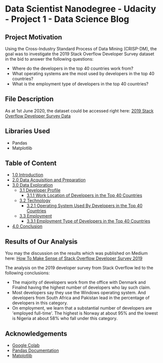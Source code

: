 # Data Scientist Nanodegree - Udacity - Project 1 - Data Science Blog

## Project Motivation
Using the Cross-Industry Standard Process of Data Mining (CRISP-DM), the goal was to investigate the 2019 Stack Overflow Developer Survey dataset in the bid to answer the following questions: 

+ Where do the developers in the top 40 countries work from?
+ What operating systems are the most used by developers in the top 40 countries?
+ What is the employment type of developers in the top 40 countries?

## File Description
As at 1st June 2020, the dataset could be accessed right here: [2019 Stack Overflow Developer Survey Data](https://insights.stackoverflow.com/survey)

## Libraries Used
+ Pandas 
+ Matplotlib

## Table of Content
* [1.0 Introduction](https://render.githubusercontent.com/view/ipynb?commit=eaf692e85dad34f8d7a4497a56721d365a669b8e&enc_url=68747470733a2f2f7261772e67697468756275736572636f6e74656e742e636f6d2f6a6f6e617468616e6f626973652f44534e442f656166363932653835646164333466386437613434393761353637323164333635613636396238652f446174615f536369656e63655f4e616e6f6465677265655f5f5f446174615f536369656e63655f426f675f50726f6a6563745f312e6970796e62&nwo=jonathanobise%2FDSND&path=Data_Science_Nanodegree___Data_Science_Bog_Project_1.ipynb&repository_id=268606315&repository_type=Repository#1.0-Introduction)
* [2.0 Data Acquisition and Preparation](https://render.githubusercontent.com/view/ipynb?commit=eaf692e85dad34f8d7a4497a56721d365a669b8e&enc_url=68747470733a2f2f7261772e67697468756275736572636f6e74656e742e636f6d2f6a6f6e617468616e6f626973652f44534e442f656166363932653835646164333466386437613434393761353637323164333635613636396238652f446174615f536369656e63655f4e616e6f6465677265655f5f5f446174615f536369656e63655f426f675f50726f6a6563745f312e6970796e62&nwo=jonathanobise%2FDSND&path=Data_Science_Nanodegree___Data_Science_Bog_Project_1.ipynb&repository_id=268606315&repository_type=Repository#2.0-Data-Acquisition-and-Preparation)
* [3.0 Data Exploration](https://render.githubusercontent.com/view/ipynb?commit=eaf692e85dad34f8d7a4497a56721d365a669b8e&enc_url=68747470733a2f2f7261772e67697468756275736572636f6e74656e742e636f6d2f6a6f6e617468616e6f626973652f44534e442f656166363932653835646164333466386437613434393761353637323164333635613636396238652f446174615f536369656e63655f4e616e6f6465677265655f5f5f446174615f536369656e63655f426f675f50726f6a6563745f312e6970796e62&nwo=jonathanobise%2FDSND&path=Data_Science_Nanodegree___Data_Science_Bog_Project_1.ipynb&repository_id=268606315&repository_type=Repository#3.0-Data-Exploration)
  * [3.1 Developer Profile](https://render.githubusercontent.com/view/ipynb?commit=eaf692e85dad34f8d7a4497a56721d365a669b8e&enc_url=68747470733a2f2f7261772e67697468756275736572636f6e74656e742e636f6d2f6a6f6e617468616e6f626973652f44534e442f656166363932653835646164333466386437613434393761353637323164333635613636396238652f446174615f536369656e63655f4e616e6f6465677265655f5f5f446174615f536369656e63655f426f675f50726f6a6563745f312e6970796e62&nwo=jonathanobise%2FDSND&path=Data_Science_Nanodegree___Data_Science_Bog_Project_1.ipynb&repository_id=268606315&repository_type=Repository#3.1-Developer-Profile)
    * [3.1.1 Work Location of Developers in the Top 40 Countries](https://render.githubusercontent.com/view/ipynb?commit=eaf692e85dad34f8d7a4497a56721d365a669b8e&enc_url=68747470733a2f2f7261772e67697468756275736572636f6e74656e742e636f6d2f6a6f6e617468616e6f626973652f44534e442f656166363932653835646164333466386437613434393761353637323164333635613636396238652f446174615f536369656e63655f4e616e6f6465677265655f5f5f446174615f536369656e63655f426f675f50726f6a6563745f312e6970796e62&nwo=jonathanobise%2FDSND&path=Data_Science_Nanodegree___Data_Science_Bog_Project_1.ipynb&repository_id=268606315&repository_type=Repository#3.1.1-Work-Location-of-Developers-in-the-Top-40-Countries)
  * [3.2 Technology](https://render.githubusercontent.com/view/ipynb?commit=eaf692e85dad34f8d7a4497a56721d365a669b8e&enc_url=68747470733a2f2f7261772e67697468756275736572636f6e74656e742e636f6d2f6a6f6e617468616e6f626973652f44534e442f656166363932653835646164333466386437613434393761353637323164333635613636396238652f446174615f536369656e63655f4e616e6f6465677265655f5f5f446174615f536369656e63655f426f675f50726f6a6563745f312e6970796e62&nwo=jonathanobise%2FDSND&path=Data_Science_Nanodegree___Data_Science_Bog_Project_1.ipynb&repository_id=268606315&repository_type=Repository#3.2-Technology)
    * [3.2.1 Operating System Used By Developers in the Top 40 Countries](https://render.githubusercontent.com/view/ipynb?commit=eaf692e85dad34f8d7a4497a56721d365a669b8e&enc_url=68747470733a2f2f7261772e67697468756275736572636f6e74656e742e636f6d2f6a6f6e617468616e6f626973652f44534e442f656166363932653835646164333466386437613434393761353637323164333635613636396238652f446174615f536369656e63655f4e616e6f6465677265655f5f5f446174615f536369656e63655f426f675f50726f6a6563745f312e6970796e62&nwo=jonathanobise%2FDSND&path=Data_Science_Nanodegree___Data_Science_Bog_Project_1.ipynb&repository_id=268606315&repository_type=Repository#3.2.1-Operating-System-Used-By-Developers-in-the-Top-40-Countries)
  * [3.3 Employment](https://render.githubusercontent.com/view/ipynb?commit=eaf692e85dad34f8d7a4497a56721d365a669b8e&enc_url=68747470733a2f2f7261772e67697468756275736572636f6e74656e742e636f6d2f6a6f6e617468616e6f626973652f44534e442f656166363932653835646164333466386437613434393761353637323164333635613636396238652f446174615f536369656e63655f4e616e6f6465677265655f5f5f446174615f536369656e63655f426f675f50726f6a6563745f312e6970796e62&nwo=jonathanobise%2FDSND&path=Data_Science_Nanodegree___Data_Science_Bog_Project_1.ipynb&repository_id=268606315&repository_type=Repository#3.3-Employment)
    * [3.3.1 Employment Type of Developers in the Top 40 Countries](https://render.githubusercontent.com/view/ipynb?commit=eaf692e85dad34f8d7a4497a56721d365a669b8e&enc_url=68747470733a2f2f7261772e67697468756275736572636f6e74656e742e636f6d2f6a6f6e617468616e6f626973652f44534e442f656166363932653835646164333466386437613434393761353637323164333635613636396238652f446174615f536369656e63655f4e616e6f6465677265655f5f5f446174615f536369656e63655f426f675f50726f6a6563745f312e6970796e62&nwo=jonathanobise%2FDSND&path=Data_Science_Nanodegree___Data_Science_Bog_Project_1.ipynb&repository_id=268606315&repository_type=Repository#3.3.1-Employment-Type-of-Developers-in-the-Top-40-Countries)
* [4.0 Conclusion](https://render.githubusercontent.com/view/ipynb?commit=eaf692e85dad34f8d7a4497a56721d365a669b8e&enc_url=68747470733a2f2f7261772e67697468756275736572636f6e74656e742e636f6d2f6a6f6e617468616e6f626973652f44534e442f656166363932653835646164333466386437613434393761353637323164333635613636396238652f446174615f536369656e63655f4e616e6f6465677265655f5f5f446174615f536369656e63655f426f675f50726f6a6563745f312e6970796e62&nwo=jonathanobise%2FDSND&path=Data_Science_Nanodegree___Data_Science_Bog_Project_1.ipynb&repository_id=268606315&repository_type=Repository#4.0-Conclusion)


## Results of Our Analysis
You may the discussion on the results which was published on Medium here: [How To Make Sense of Stack Overflow Developer Survey 2019](https://medium.com/@obise.jonathan/how-to-make-sense-of-stackoverflow-developer-survey-2019-4885291da106)

The analysis on the 2019 developer survey from Stack Overflow led to the following conclusions:

+ The majority of developers work from the office with Denmark and Finalnd having the highest number of developers who lay such claim.
+ Most developers say they use the Windows operating system. And developers from South Africa and Pakistan lead in the percentage of developers in this category.
+ On employment, we learn that a substantial number of developers are 'employed full-time'. The highest is Norway at about 95% and the lowest is Nigeria at about 58% who fall under this category.

## Acknowledgements 
+ [Google Colab](https://colab.research.google.com/)
+ [Pandas Documentation](https://pandas.pydata.org/pandas-docs/stable/index.html)
+ [Matplotlib](https://matplotlib.org/)
